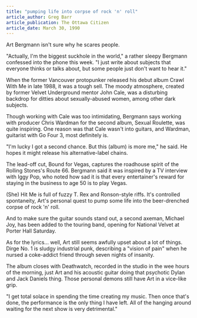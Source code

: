 ```yaml
---
title: "pumping life into corpse of rock 'n' roll"
article_author: Greg Barr
article_publication: The Ottawa Citizen
article_date: March 30, 1990
---
```

Art Bergmann isn't sure why he scares people.

"Actually, I'm the biggest suckhole in the world," a rather sleepy Bergmann confessed into the phone this week. "I just write about subjects that everyone thinks or talks about, but some people just don't want to hear it."

When the former Vancouver protopunker released his debut album Crawl With Me in late 1988, it was a tough sell. The moody atmosphere, created by former Velvet Underground mentor John Cale, was a disturbing backdrop for ditties about sexually-abused women, among other dark subjects.

Though working with Cale was too intimidating, Bergmann says working with producer Chris Wardman for the second album, Sexual Roulette, was quite inspiring. One reason was that Cale wasn't into guitars, and Wardman, guitarist with Go Four 3, most definitely is.

"I'm lucky I got a second chance. But this (album) is more me," he said. He hopes it might release his alternative-label chains.

The lead-off cut, Bound for Vegas, captures the roadhouse spirit of the Rolling Stones's Route 66. Bergmann said it was inspired by a TV interview with Iggy Pop, who noted how sad it is that every entertainer's reward for staying in the business to age 50 is to play Vegas.

(She) Hit Me is full of fuzzy T. Rex and Ronson-style riffs. It's controlled spontaneity, Art's personal quest to pump some life into the beer-drenched corpse of rock 'n' roll.

And to make sure the guitar sounds stand out, a second axeman, Michael Joy, has been added to the touring band, opening for National Velvet at Porter Hall Saturday.

As for the lyrics... well, Art still seems awfully upset about a lot of things. Dirge No. 1 is sludgy industrial punk, describing a "vision of pain" when he nursed a coke-addict friend through seven nights of insanity.

The album closes with Deathwatch, recorded in the studio in the wee hours of the morning, just Art and his acoustic guitar doing that psychotic Dylan and Jack Daniels thing. Those personal demons still have Art in a vice-like grip.

"I get total solace in spending the time creating my music. Then once that's done, the performance is the only thing I have left. All of the hanging around waiting for the next show is very detrimental."
